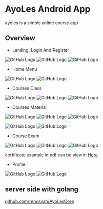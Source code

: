 # AyoLes Android App

ayoles is a simple online course app

## Overview


* Landing, Login And Register

![GitHub Logo](/img/1_1.jpg) ![GitHub Logo](/img/1_2.jpg) ![GitHub Logo](/img/1_3.jpg)





* Home Menu

![GitHub Logo](/img/2_1.jpg) ![GitHub Logo](/img/2_3.jpg)



* Courses Class

![GitHub Logo](/img/3_1.jpg) ![GitHub Logo](/img/3_2.jpg) ![GitHub Logo](/img/4_1.jpg)


* Courses Material

![GitHub Logo](/img/4_2.jpg) ![GitHub Logo](/img/4_3.jpg) ![GitHub Logo](/img/4_4.jpg)

![GitHub Logo](/img/4_5.jpg) ![GitHub Logo](/img/4_6.jpg)




* Course Exam

![GitHub Logo](/img/5_1.jpg) ![GitHub Logo](/img/5_4.jpg) ![GitHub Logo](/img/5_5.jpg)


certificate example in pdf can be view in [Here](https://github.com/renosyah/AyoLesApp/pdf/Data_Science_certificate.PDF)



* Profile

![GitHub Logo](/img/6_1.jpg) ![GitHub Logo](/img/6_2.jpg)

## server side with golang

[github.com/renosyah/AyoLesCore](https://github.com/renosyah/AyoLesCore)


